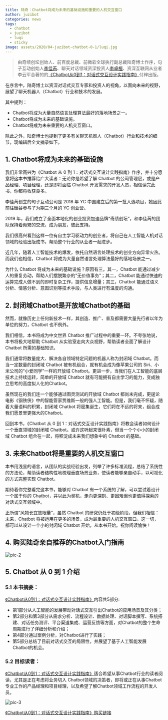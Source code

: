 ```yaml
---
title: 陆奇：Chatbot将成为未来的基础设施和重要的人机交互窗口
author: juzibot
categories: news
tags:
  - chatbot
  - juzibot
  - luqi
  - sticky
image: assets/2020/04-juzibot-chatbot-0-1/luqi.jpg
---
```


> 由奇绩创坛创始人、前百度总裁、前微软全球执行副总裁陆奇博士作序，句子互动创始人[李佳芮](https://pre-angel.com/peoples/jiarui-li/)、聊天对话领域资深投资人[李卓桓](https://pre-angel.com/peoples/zhuohuan-li/)、资深互联网从业者李云军合著的的[《Chatbot从0到1：对话式交互设计实践指南》](https://item.jd.com/12630213.html)付梓出版。

在序言中，陆奇博士以资深对话式交互专家和投资人的视角，以面向未来的视野，展望了聊天机器人（Chatbot）行业和技术的发展。

其中提到：

- Chatbot将成为大量自然语言处理算法最好的落地场景之一。
- Chatbot将成为未来的基础设施。
- Chatbot将成为未来重要的人机交互窗口。

除此之外，陆奇博士也提到了更多有关聊天机器人（Chatbot）行业和技术的细节，现编辑后全文摘录如下。

## 1. Chatbot将成为未来的基础设施

我们非常高兴为《Chatbot 从 0 到 1：对话式交互设计实践指南》作序，并十分愿意将这本书推荐给广大读者：无论你是希望了解 Chatbot 的公司管理层，或是产品经理、项目经理，还是即将面临 Chatbot 开发需求的开发人员，相信读完此书，你都将收获良多。

李佳芮创立的句子互动公司是 2018 年 YC 中国建立后的第一批入选项目，她因此前往硅谷参与了为期三个月的 YC 创业营。

2019 年，我们成立了全面本地化的创业投资加速品牌“奇绩创坛”，和李佳芮的团队保持着频繁的交流，成为朋友，彼此支持。

我们很高兴看到这样一位有自主学习驱动力的创业者，将自己在人工智能人机对话领域的经验出版成书，帮助整个行业的从业者一起进步。

近几年，随着人工智能技术的爆发，依托自然语言处理技术的创业方向异常火热。而我们也相信，Chatbot 将成为大量自然语言处理算法最好的落地场景之一。

为什么 Chatbot 将成为未来的基础设施？原因有三。其一，Chatbot 能通过减少人的重复劳动，帮助人们摆脱繁杂的“无价值事务”；其二，Chatbot 能通过快速的运算完成人做不到的即时复杂工作，提供信息增量；其三，Chatbot 能通过语义分析、情感分析、意图识别等技术手段，与人类进行有温度的沟通。

## 2. 封闭域Chatbot是开放域Chatbot的基础

然而，就像历史上任何新技术一样，其创造、推广、普及都需要大量先行者以年为单位的努力，Chatbot 也不例外。

我们相信，本书将成为中文世界 Chatbot 推广过程中的重要一环。不夸张地说，本书将极大地帮助 Chatbot 从实验室走向大众视野，帮助读者全面了解设计 Chatbot 所需的基础知识。

我们通常将数量庞大、解决各自领域特定问题的机器人称为封闭域 Chatbot。而当一定数量的封闭域 Chatbot 被有机组合，就有机会成为像苹果公司的 Siri、小米公司的“小爱同学”一样的开放域 Chatbot。更进一步，当我们在人工智能的底层技术上持续运转，简单的开放域 Chatbot 就有可能拥有自主学习的能力，变成独立思考的高度拟人化的Chatbot。

虽然现在的我们连一个能够通过图灵测试的开放域 Chatbot 都尚未完成，更逞论电影《钢铁侠》中的智能管家贾维斯一般的强人工智能。但是，我们毫不怀疑，随着大量语料的积累，封闭域 Chatbot 将密集诞生，它们将在不远的将来，组合成我们愿景里更强大的Chatbot。

回到本书，《Chatbot 从 0 到 1：对话式交互设计实践指南》将教会读者如何设计一个垂直领域的封闭域 Chatbot。或许这听起来很朴素，但当一个个小小的封闭域 Chatbot 组合在一起，将积淀成未来我们想象中的 Chatbot 的基础。

## 3. 未来Chatbot将是重要的人机交互窗口

本书用浅显的语言，从团队的实战经验出发，列举了许多标准流程，总结了系统性的方法论，帮助读者结构性地梳理垂直场景业务，使读者能够亲自动手，以可视化的方式完整实现 Chatbot。

期待着你完整看完这本书，能够对 Chatbot 有一个系统的了解，可以尝试着设计一个属于你的 Chatbot，并以此为契机，走向更深刻、更困难但也更值得探索的对话式交互领域中。

正所谓“风物长宜放眼量”，虽然 Chatbot 的研究仍处于初级阶段，但我们相信：未来，Chatbot 将被运用在更多的场景，成为最重要的人机交互窗口。这一切，都可以从设计一个小的封闭域 Chatbot 开始，从本书开始。祝你阅读愉快！

## 4. 购买陆奇亲自推荐的Chatbot入门指南

![pic-2](/assets/2020/04-juzibot-chatbot-0-1/buy-book.png)

## 5. Chatbot 从 0 到 1 介绍

### 5.1 本书摘要：

[《Chatbot从0到1：对话式交互设计实践指南》](https://item.jd.com/12630213.html)内容共5部分:

- 第1部分从人工智能的发展带动对话式交互引出Chatbot的应用场景及其分类；
- 第2部分和第3部分从需求分析、流程设计、数据处理、对话脚本撰写、系统搭建、对话任务测评、平台渠道集成、运营反馈等方面，对Chatbot的整个生命周期进行了详细分析和介绍；
- 第4部分通过案例分析，对Chatbot进行了实践；
- 第5部分总结了目前对话式交互的局限性，并展望了基于人工智能发展Chatbot的机会。

### 5.2 目标读者：

[《Chatbot从0到1：对话式交互设计实践指南》](https://item.jd.com/12630213.html)适合希望从事Chatbot行业的读者阅读，尤其是正在考虑将业务切入 Chatbot领域的决策者，即将或正在从事Chatbot专业工作的产品经理和项目经理，以及希望了解Chatbot领域工作流程的开发人员。

![pic-3](/assets/2020/04-juzibot-chatbot-0-1/chatbot-0-1.jpg)

[《Chatbot从0到1：对话式交互设计实践指南》购买链接](https://item.jd.com/12630213.html)
